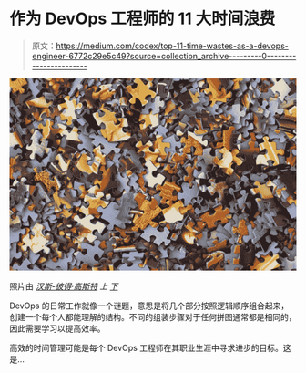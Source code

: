 # 作为 DevOps 工程师的 11 大时间浪费

> 原文：<https://medium.com/codex/top-11-time-wastes-as-a-devops-engineer-6772c29e5c49?source=collection_archive---------0----------------------->

![](img/7c77240c7a6690e4660ba044aa5d58b5.png)

照片由 [*汉斯-彼得·高斯特*](https://unsplash.com/@sloppyperfectionist?utm_source=unsplash&utm_medium=referral&utm_content=creditCopyText) *上* [*下*](https://unsplash.com/?utm_source=unsplash&utm_medium=referral&utm_content=creditCopyText)

DevOps 的日常工作就像一个谜题，意思是将几个部分按照逻辑顺序组合起来，创建一个每个人都能理解的结构。不同的组装步骤对于任何拼图通常都是相同的，因此需要学习以提高效率。

高效的时间管理可能是每个 DevOps 工程师在其职业生涯中寻求进步的目标。这是…